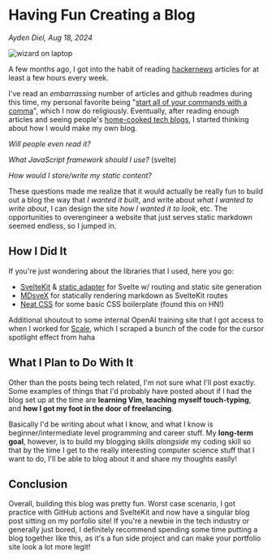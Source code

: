 # Having Fun Creating a Blog
_Ayden Diel, Aug 18, 2024_

![wizard on laptop](../images/wizard-on-laptop.jpg)

A few months ago, I got into the habit of reading [hackernews](https://news.ycombinator.com/) articles for at least a few hours every week. 

I've read an _embarrassing_ number of articles and github readmes during this time, my personal favorite being "[start all of your commands with a comma](https://rhodesmill.org/brandon/2009/commands-with-comma/)", which I now do religiously. Eventually, after reading enough articles and seeing people's [home-cooked tech blogs](https://www.robinsloan.com/notes/home-cooked-app/), I started thinking about how I would make my own blog. 

_Will people even read it?_

_What JavaScript framework should I use?_ (svelte)

_How would I store/write my static content?_

These questions made me realize that it would actually be really fun to build out a blog the way that _I wanted it built_, and write about _what I wanted to write about_, I can design the site _how I wanted it to look_, etc. The opportunities to overengineer a website that just serves static markdown seemed endless, so I jumped in.

## How I Did It

If you're just wondering about the libraries that I used, here you go:
- [SvelteKit](https://github.com/sveltejs/kit) & [static adapter](https://kit.svelte.dev/docs/adapter-static) for Svelte w/ routing and static site generation
- [MDsveX](https://github.com/pngwn/mdsvex) for statically rendering markdown as SvelteKit routes
- [Neat CSS](https://neat.joeldare.com/) for some basic CSS boilerplate (found this on HN!)

Additional shoutout to some internal OpenAI training site that I got access to when I worked for [Scale](https://scale.com/), which I scraped a bunch of the code for the cursor spotlight effect from haha

## What I Plan to Do With It

Other than the posts being tech related, I'm not sure what I'll post exactly. Some examples of things that I'd probably have posted about if I had the blog set up at the time are **learning Vim**, **teaching myself touch-typing**, and **how I got my foot in the door of freelancing**.

Basically I'd be writing about what I know, and what I know is beginner/intermediate level programming and career stuff. My **long-term goal**, however, is to build my blogging skills _alongside_ my coding skill so that by the time I get to the really interesting computer science stuff that I want to do, I'll be able to blog about it and share my thoughts easily!

## Conclusion

Overall, building this blog was pretty fun. Worst case scenario, I got practice with GitHub actions and SvelteKit and now have a singular blog post sitting on my porfolio site! If you're a newbie in the tech industry or generally just bored, I definitely recommend spending some time putting a blog together like this, as it's a fun side project and can make your portfolio site look a lot more legit!
